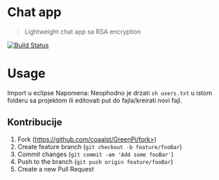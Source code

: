 # Chat app
> Lightweight chat app sa RSA  encryption

[![Build Status][travis-image]][travis-url]

# Usage
Import u eclipse
Napomena: Neophodno je drzati ```sh users.txt``` u istom folderu sa projektom ili editovati put do fajla/kreirati novi fajl.

## Kontribucije
1. Fork (https://github.com/coaalst/GreenPi/fork>)
2. Create feature branch (`git checkout -b feature/fooBar`)
3. Commit changes (`git commit -am 'Add some fooBar'`)
4. Push to the branch (`git push origin feature/fooBar`)
5. Create a new Pull Request

[travis-image]: https://img.shields.io/travis/dbader/node-datadog-metrics/master.svg?style=flat-square
[travis-url]: https://travis-ci.org/dbader/node-datadog-metrics
